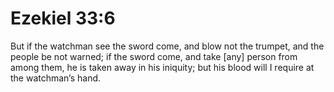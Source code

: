 # Ezekiel 33:6

But if the watchman see the sword come, and blow not the trumpet, and the people be not warned; if the sword come, and take [any] person from among them, he is taken away in his iniquity; but his blood will I require at the watchman’s hand.